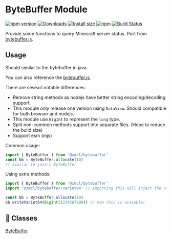# ByteBuffer Module

[![npm version](https://img.shields.io/npm/v/@xmcl/bytebuffer.svg)](https://www.npmjs.com/package/@xmcl/bytebuffer)
[![Downloads](https://img.shields.io/npm/dm/@xmcl/bytebuffer.svg)](https://npmjs.com/@xmcl/bytebuffer)
[![Install size](https://packagephobia.now.sh/badge?p=@xmcl/bytebuffer)](https://packagephobia.now.sh/result?p=@xmcl/bytebuffer)
[![npm](https://img.shields.io/npm/l/@xmcl/minecraft-launcher-core.svg)](https://github.com/voxelum/minecraft-launcher-core-node/blob/master/LICENSE)
[![Build Status](https://github.com/voxelum/minecraft-launcher-core-node/workflows/Build/badge.svg)](https://github.com/Voxelum/minecraft-launcher-core-node/actions?query=workflow%3ABuild)

Provide some functions to query Minecraft server status. Port from [bytebuffer.js](https://github.com/protobufjs/bytebuffer.js).

## Usage

Should similar to the bytebuffer in java.

You can also reference the [bytebuffer.js](https://github.com/protobufjs/bytebuffer.js).

There are sevearl notable differences:

- Remove string methods as nodejs have better string encoding/decoding support.
- This module only release one version using `DataView`. Should compatible for both browser and nodejs.
- This module use `BigInt` to represent the `long` type.
- Split non-common methods support into separate files. (Hope to reduce the build size)
- Support esm (mjs)

Common usage:

```ts
import { ByteBuffer } from '@xmcl/bytebuffer'
const bb = ByteBuffer.allocate(10)
// similar to java's ByteBuffer
```

Using extra methods:
    
```ts
import { ByteBuffer } from '@xmcl/bytebuffer'
import '@xmcl/bytebuffer/varint64' // importing this will inject the varint64 methods to ByteBuffer

const bb = ByteBuffer.allocate(10)
bb.writeVarint64(BigInt(1234567890)) // now this is avaiable!
```

## 🧾 Classes

<div class="definition-grid class"><a href="bytebuffer/ByteBuffer">ByteBuffer</a></div>


